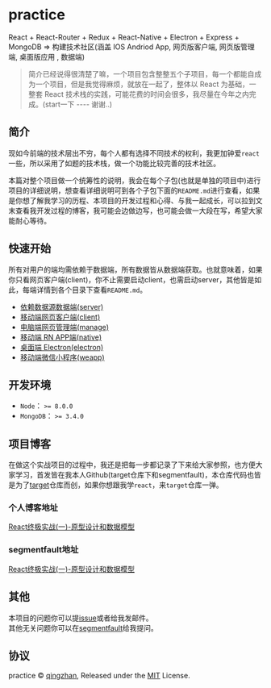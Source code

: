 # practice

React + React-Router + Redux + React-Native + Electron + Express + MongoDB => 构建技术社区(涵盖 IOS Andriod App, 网页版客户端, 网页版管理端, 桌面版应用 , 数据端)

> 简介已经说得很清楚了嘛，一个项目包含整整五个子项目，每一个都能自成为一个项目，但是我觉得麻烦，就放在一起了，整体以 React 为基础，一整套 React 技术栈的实践，可能花费的时间会很多，我尽量在今年之内完成。(start一下 ---- 谢谢..)

## 简介

现如今前端的技术层出不穷，每个人都有选择不同技术的权利，我更加钟爱`react`一些，所以采用了如题的技术栈，做一个功能比较完善的技术社区。

本篇对整个项目做一个统筹性的说明，我会在每个子包(也就是单独的项目中)进行项目的详细说明，想查看详细说明可到各个子包下面的`README.md`进行查看，如果是你想了解我学习的历程、本项目的开发过程和心得、与我一起成长，可以拉到文末查看我开发过程的博客，我可能会边做边写，也可能会做一大段在写，希望大家能耐心等待。

## 快速开始

所有对用户的端均需依赖于数据端，所有数据皆从数据端获取。也就意味着，如果你只看网页客户端(client)，你不止需要启动client，也需启动server，其他皆是如此，每端详情到各个目录下查看`README.md`。

  - [依赖数据源数据端(server)]('./server/README.md')
  - [移动端网页客户端(client)]('./clinet/README.md')
  - [电脑端网页管理端(manage)]('./manage/README.md')
  - [移动端 RN APP端(native)]('./manage/README.md')
  - [桌面端 Electron(electron)]('./electron/README.md')
  - [移动端微信小程序(weapp)]('./weapp/README.md')

## 开发环境

  - `Node`：     `>= 8.0.0`
  - `MongoDB`：  `>= 3.4.0`

## 项目博客

在做这个实战项目的过程中，我还是把每一步都记录了下来给大家参照，也方便大家学习，首发皆在我本人Github(target仓库下和segmentfault)，本仓库代码也皆是为了[target](https://github.com/mintsweet/target)仓库而创，如果你想跟我学`react`，来`target`仓库一弹。

### 个人博客地址

[React终极实战(一)-原型设计和数据模型](https://github.com/mintsweet/target/issues/1)

### segmentfault地址

[React终极实战(一)-原型设计和数据模型](https://segmentfault.com/a/1190000013249174)

## 其他

本项目的问题你可以提[issue](https://github.com/mintsweet/practice/issues/new)或者给我发邮件。<br>
其他无关问题你可以在[segmentfault](https://segmentfault.com/u/qingzhan)给我提问。<br>


## 协议

practice &copy; [qingzhan](https://github.com/mintsweet), Released under the [MIT](./LICENSE) License.